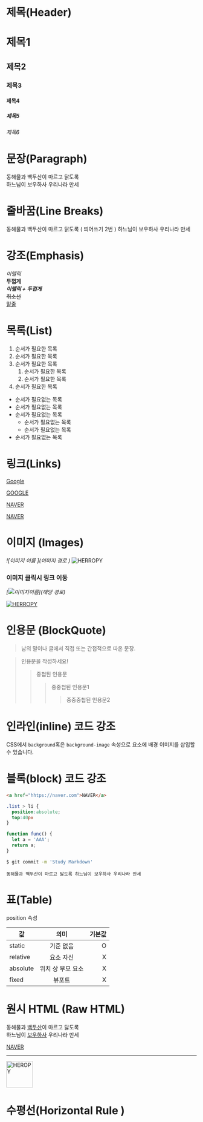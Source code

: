 # 제목(Header)

# 제목1
## 제목2
### 제목3
#### 제목4
##### 제목5
###### 제목6

# 문장(Paragraph)

동해물과 백두산이 마르고 닭도록 <br>
하느님이 보우하사 우리나라 만세

# 줄바꿈(Line Breaks)

동해물과 백두산이 마르고 닭도록  ( 띄어쓰기 2번 )
하느님이 보우하사 우리나라 만세

# 강조(Emphasis)

_이텔릭_  
**두껍게**  
**_이텔릭 + 두껍게_**  
~~취소선~~  
<u>밑줄</u>

# 목록(List)

1. 순서가 필요한 목록
1. 순서가 필요한 목록
1. 순서가 필요한 목록
    1. 순서가 필요한 목록 
    1. 순서가 필요한 목록 
1. 순서가 필요한 목록

- 순서가 필요없는 목록
- 순서가 필요없는 목록
- 순서가 필요없는 목록    
    - 순서가 필요없는 목록    
    - 순서가 필요없는 목록    
- 순서가 필요없는 목록

# 링크(Links)

<a href="https://google.com">Google</a>

[GOOGLE](https://google.com)

<a href="https://naver.com" title="NAVER로 이동!">NAVER</a>

[NAVER](https://naver.com "NAVER로 이동!")

# 이미지 (Images)
_![이미지 이름 ](이미지 경로 )_
![HERROPY](https://heropy.blog/css/images/logo.png)

### 이미지 클릭시 링크 이동 
_[![이미지이름](이미지링크)](해당 경로)_

[![HERROPY](https://heropy.blog/css/images/logo.png)](https://cafe.naver.com/cstudycafe/162?boardType=L)

# 인용문 (BlockQuote)

> 남의 말이나 글에서 직접 또는 간접적으로 따온 문장.

> 인용문을 작성하세요!
>> 중첩된 인용문
>>> 중중첩된 인용문1
>>>> 중중중첩된 인용문2

# 인라인(inline) 코드 강조 

CSS에서 `background`혹은
`background-image` 속성으로 요소에 배경 이미지를 삽입할 수 있습니다. 

# 블록(block) 코드 강조 

```html
<a href="hhtps://naver.com">NAVER</a>
```

```css
.list > li {
  position:absolute;
  top:40px
}
```

```javascript
function func() {
  let a = 'AAA';
  return a;
}
```

```bash
$ git commit -m 'Study Markdown'
```

```plaintext
동해물과 백두산이 마르고 닳도록 하느님이 보우하사 우리나라 만세
```

# 표(Table)

position 속성 

값 | 의미 | 기본값
--|:--:|--:
static | 기준 없음 | O
relative | 요소 자신 | X
absolute | 위치 상 부모 요소 | X
fixed | 뷰포트 | X

# 원시 HTML (Raw HTML)

동해물과 <u>백두산</u>이 마르고 닳도록<br/>
하느님이 <span style="text-decoration: underline">보우하사</span> 우리나라 만세

<a href="https://naver.com" title="NAVER로 이동!" target="_blank">NAVER</a>

---

<img width="70" src="https://heropy.blog/css/images/logo.png" alt="HEROPY"/>

# 수평선(Horizontal Rule )